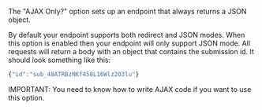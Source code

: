 The "AJAX Only?" option sets up an endpoint that always returns a JSON object.

By default your endpoint supports both redirect and JSON modes. When this option
is enabled then your endpoint will only support JSON mode. All requests will return
a body with an object that contains the submission id. It should look something
like this:

```js
{"id":"sub_48ATRBzNKf458L16Wlz2O3lu"}
```

IMPORTANT: You need to know how to write AJAX code if you want to use this option.
